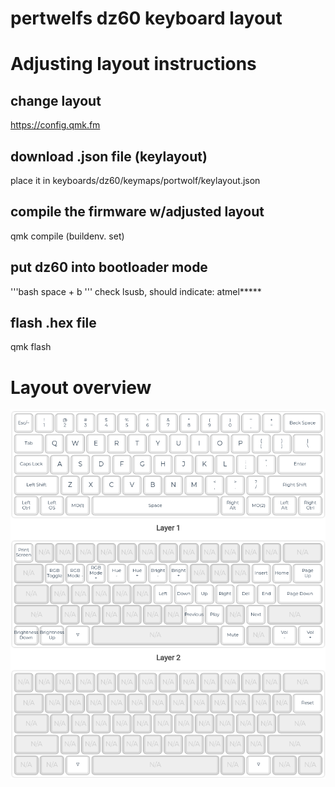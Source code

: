 # pertwelfs dz60 keyboard layout

# Adjusting layout instructions

## change layout
https://config.qmk.fm
## download .json file (keylayout)
place it in keyboards/dz60/keymaps/portwolf/keylayout.json
## compile the firmware w/adjusted layout
qmk compile (buildenv. set)
## put dz60 into bootloader mode
'''bash
space + b
'''
check lsusb, should indicate: atmel*****
## flash .hex file
qmk flash


# Layout overview
![current layout](https://github.com/portwolf/qmk_firmware/blob/portwolf/keyboards/dz60/keymaps/portwolf/layout.png)
